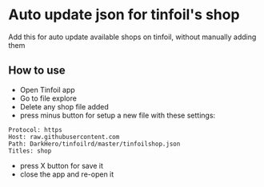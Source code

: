 # Auto update json for tinfoil's shop
Add this for auto update available shops on tinfoil, without manually adding them

## How to use
- Open Tinfoil app 
- Go to file explore
- Delete any shop file added
- press minus button for setup a new file with these settings:

```
Protocol: https
Host: raw.githubusercontent.com
Path: DarkHero/tinfoilrd/master/tinfoilshop.json
Titles: shop
```

- press X button for save it
- close the app and re-open it

